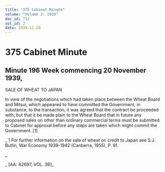 ```yaml
---
title: "375 Cabinet Minute"
volume: "Volume 2: 1939"
doc_id: 712
vol_id: 2
date: 1939-11-20
---
```


# 375 Cabinet Minute

## Minute 196 Week commencing 20 November 1939,

SALE OF WHEAT TO JAPAN

In view of the negotiations which had taken place between the Wheat Board and Mitsui, which appeared to have committed the Government, in substance, to the transaction, it was agreed that the contract be proceeded with; but that it be made plain to the Wheat Board that in future any proposed sales on other than ordinary commercial terms must be submitted to Cabinet for approval before any steps are taken which might commit the Government. [1]

_ 1 For further information on the sale of wheat on credit to Japan see S.J. Butlin, War Economy 1939-1942 (Canberra, 1955), P. 91.

_

_ [AA: A2697, VOL. 3B]_
